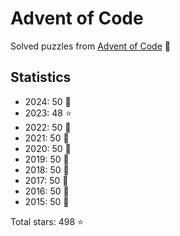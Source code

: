 # Advent of Code

Solved puzzles from [Advent of Code](https://adventofcode.com) :christmas_tree:

## Statistics

- 2024: 50 :star2:
- 2023: 48 :star:
- 2022: 50 :star2:
- 2021: 50 :star2:
- 2020: 50 :star2:
- 2019: 50 :star2:
- 2018: 50 :star2:
- 2017: 50 :star2:
- 2016: 50 :star2:
- 2015: 50 :star2:

Total stars: 498 :star:
